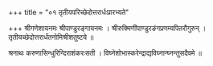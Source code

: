 +++
title = "०१ तृतीयपरिच्छेदोत्तरार्धःप्रारभ्यते"

+++
श्रीगणेशायनमः श्रीपाण्डुरङ्गायनमः । श्रीरुक्मिणींपाण्डुरङंगप्रणम्यपितरौगुरुन् । तृतीयच्छेदोत्तरार्धंतनोमिश्रीशतुष्टये ॥

श्रनाथः करुणासिन्धुरिन्दिराशंकरःसती । विघ्नेशोभास्करेन्द्राद्यविघ्नान्घ्नन्तुसदैवमे ॥
